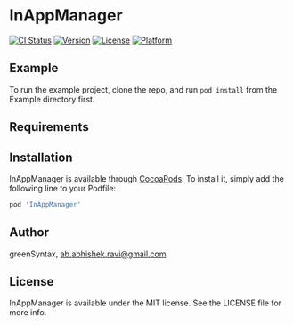 # InAppManager

[![CI Status](http://img.shields.io/travis/greenSyntax/InAppManager.svg?style=flat)](https://travis-ci.org/greenSyntax/InAppManager)
[![Version](https://img.shields.io/cocoapods/v/InAppManager.svg?style=flat)](http://cocoapods.org/pods/InAppManager)
[![License](https://img.shields.io/cocoapods/l/InAppManager.svg?style=flat)](http://cocoapods.org/pods/InAppManager)
[![Platform](https://img.shields.io/cocoapods/p/InAppManager.svg?style=flat)](http://cocoapods.org/pods/InAppManager)

## Example

To run the example project, clone the repo, and run `pod install` from the Example directory first.

## Requirements

## Installation

InAppManager is available through [CocoaPods](http://cocoapods.org). To install
it, simply add the following line to your Podfile:

```ruby
pod 'InAppManager'
```

## Author

greenSyntax, ab.abhishek.ravi@gmail.com

## License

InAppManager is available under the MIT license. See the LICENSE file for more info.
